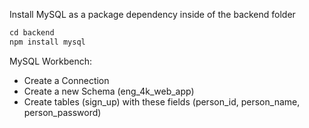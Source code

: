 Install MySQL as a package dependency inside of the backend folder
```javascript
cd backend
npm install mysql
```

MySQL Workbench:
- Create a Connection
- Create a new Schema (eng_4k_web_app)
- Create tables (sign_up) with these fields (person_id, person_name, person_password)
